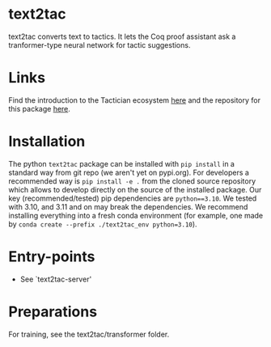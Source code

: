 # text2tac
text2tac converts text to tactics. It lets the Coq proof assistant ask a tranformer-type neural network for tactic suggestions. 

# Links

Find the introduction to the Tactician ecosystem [here](https://coq-tactician.github.io/api/) and the repository for this package [here](https://github.com/JellePiepenbrock/text2tac).

# Installation 

The python `text2tac` package can be installed with `pip install` in a standard way from git repo (we aren't yet on pypi.org). For developers a recommended way is `pip install -e .` from the cloned source repository which allows to develop directly on the source of the installed package. Our key (recommended/tested) pip dependencies are `python==3.10`. We tested with 3.10, and 3.11 and on may break the dependencies. We recommend installing everything into a fresh conda environment (for example, one made by `conda create --prefix ./text2tac_env python=3.10`).

# Entry-points

- See `text2tac-server'

# Preparations
For training, see the text2tac/transformer folder.

